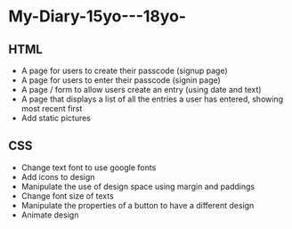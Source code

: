 # My-Diary-15yo---18yo-

 ## HTML
 - A page for users to create their passcode (signup page)
 - A page for users to enter their passcode (signin page)
 - A page / form to allow users create an entry (using date and text)
 - A page that displays a list of all the entries a user has entered, showing most recent first
 - Add static pictures

 ## CSS
 - Change text font to use google fonts
 - Add icons to design
 - Manipulate the use of design space using margin and paddings
 - Change font size of texts
 - Manipulate the properties of a button to have a different design
 - Animate design